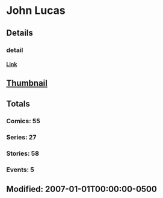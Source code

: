 # John  Lucas 
## Details
### detail
#### [Link](http://marvel.com/comics/creators/753/john_lucas?utm_campaign=apiRef&utm_source=225578a89fc76f3d20fbffda5d17a88d)
## [Thumbnail](http://i.annihil.us/u/prod/marvel/i/mg/f/00/4bb4bbda8f048.jpg)
## Totals
### Comics: 55
### Series: 27
### Stories: 58
### Events: 5
## Modified: 2007-01-01T00:00:00-0500